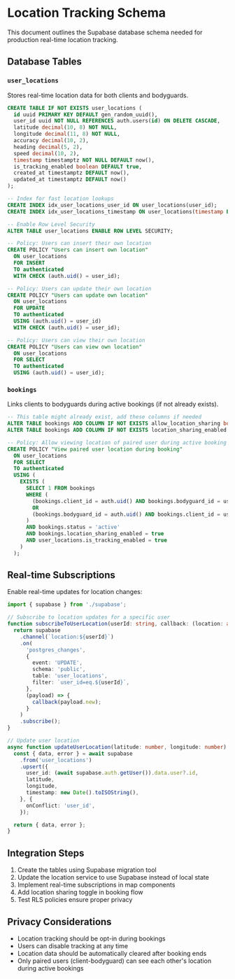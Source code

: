 # Location Tracking Schema

This document outlines the Supabase database schema needed for production real-time location tracking.

## Database Tables

### `user_locations`

Stores real-time location data for both clients and bodyguards.

```sql
CREATE TABLE IF NOT EXISTS user_locations (
  id uuid PRIMARY KEY DEFAULT gen_random_uuid(),
  user_id uuid NOT NULL REFERENCES auth.users(id) ON DELETE CASCADE,
  latitude decimal(10, 8) NOT NULL,
  longitude decimal(11, 8) NOT NULL,
  accuracy decimal(10, 2),
  heading decimal(5, 2),
  speed decimal(10, 2),
  timestamp timestamptz NOT NULL DEFAULT now(),
  is_tracking_enabled boolean DEFAULT true,
  created_at timestamptz DEFAULT now(),
  updated_at timestamptz DEFAULT now()
);

-- Index for fast location lookups
CREATE INDEX idx_user_locations_user_id ON user_locations(user_id);
CREATE INDEX idx_user_locations_timestamp ON user_locations(timestamp DESC);

-- Enable Row Level Security
ALTER TABLE user_locations ENABLE ROW LEVEL SECURITY;

-- Policy: Users can insert their own location
CREATE POLICY "Users can insert own location"
  ON user_locations
  FOR INSERT
  TO authenticated
  WITH CHECK (auth.uid() = user_id);

-- Policy: Users can update their own location
CREATE POLICY "Users can update own location"
  ON user_locations
  FOR UPDATE
  TO authenticated
  USING (auth.uid() = user_id)
  WITH CHECK (auth.uid() = user_id);

-- Policy: Users can view their own location
CREATE POLICY "Users can view own location"
  ON user_locations
  FOR SELECT
  TO authenticated
  USING (auth.uid() = user_id);
```

### `bookings`

Links clients to bodyguards during active bookings (if not already exists).

```sql
-- This table might already exist, add these columns if needed
ALTER TABLE bookings ADD COLUMN IF NOT EXISTS allow_location_sharing boolean DEFAULT true;
ALTER TABLE bookings ADD COLUMN IF NOT EXISTS location_sharing_enabled boolean DEFAULT false;

-- Policy: Allow viewing location of paired user during active booking
CREATE POLICY "View paired user location during booking"
  ON user_locations
  FOR SELECT
  TO authenticated
  USING (
    EXISTS (
      SELECT 1 FROM bookings
      WHERE (
        (bookings.client_id = auth.uid() AND bookings.bodyguard_id = user_locations.user_id)
        OR
        (bookings.bodyguard_id = auth.uid() AND bookings.client_id = user_locations.user_id)
      )
      AND bookings.status = 'active'
      AND bookings.location_sharing_enabled = true
      AND user_locations.is_tracking_enabled = true
    )
  );
```

## Real-time Subscriptions

Enable real-time updates for location changes:

```typescript
import { supabase } from './supabase';

// Subscribe to location updates for a specific user
function subscribeToUserLocation(userId: string, callback: (location: any) => void) {
  return supabase
    .channel(`location:${userId}`)
    .on(
      'postgres_changes',
      {
        event: 'UPDATE',
        schema: 'public',
        table: 'user_locations',
        filter: `user_id=eq.${userId}`,
      },
      (payload) => {
        callback(payload.new);
      }
    )
    .subscribe();
}

// Update user location
async function updateUserLocation(latitude: number, longitude: number) {
  const { data, error } = await supabase
    .from('user_locations')
    .upsert({
      user_id: (await supabase.auth.getUser()).data.user?.id,
      latitude,
      longitude,
      timestamp: new Date().toISOString(),
    }, {
      onConflict: 'user_id',
    });

  return { data, error };
}
```

## Integration Steps

1. Create the tables using Supabase migration tool
2. Update the location service to use Supabase instead of local state
3. Implement real-time subscriptions in map components
4. Add location sharing toggle in booking flow
5. Test RLS policies ensure proper privacy

## Privacy Considerations

- Location tracking should be opt-in during bookings
- Users can disable tracking at any time
- Location data should be automatically cleared after booking ends
- Only paired users (client-bodyguard) can see each other's location during active bookings
